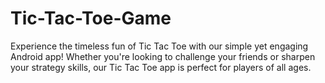 # Tic-Tac-Toe-Game
Experience the timeless fun of Tic Tac Toe with our simple yet engaging Android app! Whether you're looking to challenge your friends or sharpen your strategy skills, our Tic Tac Toe app is perfect for players of all ages.

